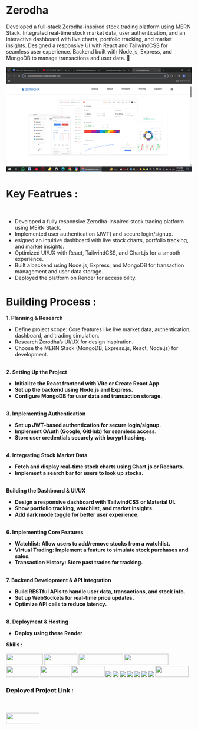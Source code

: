 <h1><b>Zerodha </b></h1> 
Developed a full-stack Zerodha-inspired stock trading platform using MERN Stack. Integrated real-time stock market data, user authentication, and an interactive dashboard with live charts, portfolio tracking, and market insights. Designed a responsive UI with React and TailwindCSS for seamless user experience. Backend built with Node.js, Express, and MongoDB to manage transactions and user data. 🚀<br><br>
<img src="https://github.com/AyushGhole/Zerodha/blob/main/frontend/public/main%20(2).png" >
<br>
<h1>Key Featrues : </h1> <br>
<ul>
<li>Developed a fully responsive Zerodha-inspired stock trading platform using MERN Stack.</li> 
<li>Implemented user authentication (JWT) and secure login/signup.</li> 
<li>esigned an intuitive dashboard with live stock charts, portfolio tracking, and market insights.</li> 
<li>Optimized UI/UX with React, TailwindCSS, and Chart.js for a smooth experience.</li> 
<li>Built a backend using Node.js, Express, and MongoDB for transaction management and user data storage.</li>
<li>Deployed the platform on Render for accessibility.</li>
</ul>
<h1>Building Process : </h1> 
<b>1. Planning & Research</b>
<ul>
  <li>Define project scope: Core features like live market data, authentication, dashboard, and trading simulation.</li>
 <li>Research Zerodha’s UI/UX for design inspiration.</li> 
  <li>Choose the MERN Stack (MongoDB, Express.js, React, Node.js) for development.</li>
</ul>
<br>
<b>2. Setting Up the Project<b> 
<ul>
  <li>Initialize the React frontend with Vite or Create React App.</li> 
  <li>Set up the backend using Node.js and Express.</li> 
  <li>Configure MongoDB for user data and transaction storage.</li>
</ul>
<br>
<b>3. Implementing Authentication </b> 
<ul>
  <li>Set up JWT-based authentication for secure login/signup.</li> 
  <li>Implement OAuth (Google, GitHub) for seamless access.</li> 
  <li>Store user credentials securely with bcrypt hashing.</li>
</ul>
  <br>
<b>4. Integrating Stock Market Data</b> 
<ul>
  <li>Fetch and display real-time stock charts using Chart.js or Recharts.</li>
  <li>Implement a search bar for users to look up stocks.</li>
</ul>
<br>
<b> Building the Dashboard & UI/UX</b> 
<ul>
<li>Design a responsive dashboard with TailwindCSS or Material UI.
</li>
<li>Show portfolio tracking, watchlist, and market insights.</li> 
<li>Add dark mode toggle for better user experience.</li>
</ul>
<br>
<b>6. Implementing Core Features</b> 
<ul>
<li>Watchlist: Allow users to add/remove stocks from a watchlist.</li> 
<li>Virtual Trading: Implement a feature to simulate stock purchases and sales.</li> 
<li>Transaction History: Store past trades for tracking.</li>
</ul>
<br>
<b>7. Backend Development & API Integration</b>
<ul>
  <li>Build RESTful APIs to handle user data, transactions, and stock info.</li> 
  <li>Set up WebSockets for real-time price updates.</li> 
  <li>Optimize API calls to reduce latency.</li>
</ul>
<br>
<b>8. Deployment & Hosting</b> 
<ul>
  <li>Deploy using these Render</li>
</ul>
<b>Skills : </b> 
<br><br>
<span><img src="https://img.shields.io/badge/-HTML5-E34F26?style=flat-square&logo=html5&logoColor=white" height="30px" width="100px"></span>
<span><img src="https://img.shields.io/badge/-CSS3-1572B6?style=flat-square&logo=css3" height="30px" width="90px" ></span>
<span><img src="https://img.shields.io/badge/Tailwind_CSS-e164e3?style=flat-square&logo=tailwindcss&logoColor=white" height="30px" width="120px" ></span>
<span><img src="https://img.shields.io/badge/RESTFULL_API--eeff6e?style=flat-square"
" height="30px" width="120px" ></span>
<span><img src="https://img.shields.io/badge/-MATERIAL_UI-ff6e6e?style=flat-square" height="30px" width="90px" ></span>
<span><img src="https://img.shields.io/badge/-RENDER-f23400?style=flat-square" height="30px" width="80px" ></span>
<span><img src="https://img.shields.io/badge/-JavaScript-black?style=flat-square&logo=javascript" height="30px" width="90px"></span>
<span><img src="https://camo.githubusercontent.com/84e0999fa027dedfb31a169d54da33fd98f9691c0b3aba4687a0e0a64cede44d/68747470733a2f2f696d672e736869656c64732e696f2f62616467652f6d7973716c2d2532333030662e7376673f7374796c653d666f722d7468652d6261646765266c6f676f3d6d7973716c266c6f676f436f6c6f723d7768697465"></span>
<span><img src="https://camo.githubusercontent.com/ec9b2bbaccf6915a29050ce24c10cd9b481b0c41b0bf5194add3e69f49a9be3c/68747470733a2f2f696d672e736869656c64732e696f2f62616467652f4d6f6e676f44422d2532333465613934622e7376673f7374796c653d666f722d7468652d6261646765266c6f676f3d6d6f6e676f6462266c6f676f436f6c6f723d7768697465"></span>
<span><img src="https://camo.githubusercontent.com/e01b1cfdcc52e26519db194c2a7b4b93eafe7a614a0dab69cfe967864a8f1119/68747470733a2f2f696d672e736869656c64732e696f2f62616467652f657870726573732e6a732d2532333430346435392e7376673f7374796c653d666f722d7468652d6261646765266c6f676f3d65787072657373266c6f676f436f6c6f723d253233363144414642"></span>
<span><img src="https://camo.githubusercontent.com/0d7ef95b10e93801a3bd8637bec636064d518a4c73366504ed50b04cf32a5727/68747470733a2f2f696d672e736869656c64732e696f2f62616467652f626f6f7473747261702d2532333536334437432e7376673f7374796c653d666f722d7468652d6261646765266c6f676f3d626f6f747374726170266c6f676f436f6c6f723d7768697465"></span>
<span><img src="https://camo.githubusercontent.com/8477a50d7210f0f3bf15fbe5b44809296b75f2101a2927818599d72c8ea72cef/68747470733a2f2f696d672e736869656c64732e696f2f62616467652f6e6f64652e6a732d3644413535463f7374796c653d666f722d7468652d6261646765266c6f676f3d6e6f64652e6a73266c6f676f436f6c6f723d7768697465"></span>
<span>
<span><img src="https://camo.githubusercontent.com/f93e05694a6f01f2f6a37713a454a942442a5ff2b33083891096a6f7e57842f8/68747470733a2f2f696d672e736869656c64732e696f2f62616467652f72656163742d2532333230323332612e7376673f7374796c653d666f722d7468652d6261646765266c6f676f3d7265616374266c6f676f436f6c6f723d253233363144414642"></span>
<span><img src="https://camo.githubusercontent.com/fd00f5fb76a02f6093a50142c52193fa6353f4a1b5199827c57cbe99d611b532/68747470733a2f2f696d672e736869656c64732e696f2f62616467652f4e504d2d2532334342333833372e7376673f7374796c653d666f722d7468652d6261646765266c6f676f3d6e706d266c6f676f436f6c6f723d7768697465"></span>
<span><img src="https://img.shields.io/badge/-JEST-green?style=flat-square&logo=JEST" height="30px" width="90px"></span>
<br>
<h3>Deployed Project Link : </h3>
<br>
<br>
  <a href="https://meetvideocall.onrender.com/">
         <img src="https://img.shields.io/badge/-Website_Link-blue?style=flat-square" height="30px" width="90px" >
   </a>
